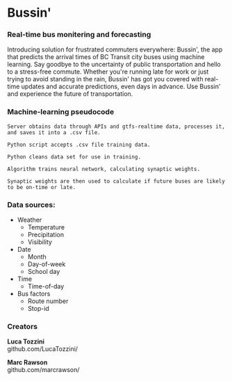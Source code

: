 # Bussin'

### Real-time bus monitering and forecasting

Introducing solution for frustrated commuters everywhere: Bussin', the app that predicts the arrival times of BC Transit city buses using machine learning. Say goodbye to the uncertainty of public transportation and hello to a stress-free commute. Whether you're running late for work or just trying to avoid standing in the rain, Bussin' has got you covered with real-time updates and accurate predictions, even days in advance. Use Bussin' and experience the future of transportation.

### Machine-learning pseudocode

    Server obtains data through APIs and gtfs-realtime data, processes it, and saves it into a .csv file.

    Python script accepts .csv file training data.
    
    Python cleans data set for use in training.
    
    Algorithm trains neural network, calculating synaptic weights.
    
    Synaptic weights are then used to calculate if future buses are likely to be on-time or late.

### Data sources:
- Weather
  - Temperature
  - Precipitation
  - Visibility
- Date
  - Month
  - Day-of-week
  - School day
- Time
  - Time-of-day
- Bus factors
  - Route number
  - Stop-id

### Creators
**Luca Tozzini**  
github.com/LucaTozzini/

**Marc Rawson**  
github.com/marcrawson/
